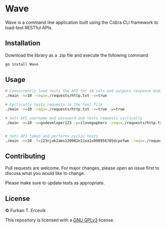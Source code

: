 # Wave

Wave is a command line application built using the Cobra CLI framework to load-test RESTful APIs.

## Installation

Download the library as a .zip file and execute the following command

```bash
go install Wave
```

## Usage

```bash
# Concurrently load tests the API for 10 sets and outputs response bodies
./main -n=10 -reqs=./requests/http.txt -v=true

# Cyclically tests requests in the text file 
./main -n=10 -reqs=./requests/http.txt -v=true -w=true

# Sets API username and password and tests requests cyclically
./main -n=10 -u=godeveloper123 -p=ilovegophers -reqs=./requests/http.txt -w=true


# Sets API token and performs cyclic tests
./main -n=10 -t=123njak2ams120982n11xa1x098956785dcpofwe -reqs=./requests/http.txt -w=true
```

## Contributing
Pull requests are welcome. For major changes, please open an issue first to discuss what you would like to change.

Please make sure to update tests as appropriate.

## License
© Furkan T. Ercevik

This repository is licensed with a [GNU GPLv3](LICENSE) license.